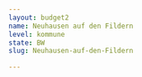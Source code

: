 ```yaml
---
layout: budget2
name: Neuhausen auf den Fildern
level: kommune
state: BW
slug: Neuhausen-auf-den-Fildern

---
```



